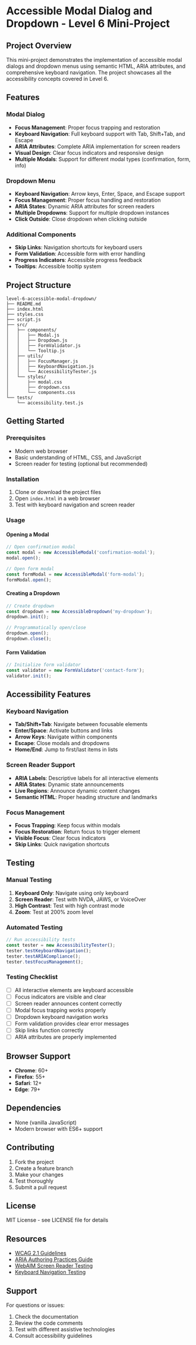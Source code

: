 # Accessible Modal Dialog and Dropdown - Level 6 Mini-Project

## Project Overview

This mini-project demonstrates the implementation of accessible modal dialogs and dropdown menus using semantic HTML, ARIA attributes, and comprehensive keyboard navigation. The project showcases all the accessibility concepts covered in Level 6.

## Features

### Modal Dialog
- **Focus Management**: Proper focus trapping and restoration
- **Keyboard Navigation**: Full keyboard support with Tab, Shift+Tab, and Escape
- **ARIA Attributes**: Complete ARIA implementation for screen readers
- **Visual Design**: Clear focus indicators and responsive design
- **Multiple Modals**: Support for different modal types (confirmation, form, info)

### Dropdown Menu
- **Keyboard Navigation**: Arrow keys, Enter, Space, and Escape support
- **Focus Management**: Proper focus handling and restoration
- **ARIA States**: Dynamic ARIA attributes for screen readers
- **Multiple Dropdowns**: Support for multiple dropdown instances
- **Click Outside**: Close dropdown when clicking outside

### Additional Components
- **Skip Links**: Navigation shortcuts for keyboard users
- **Form Validation**: Accessible form with error handling
- **Progress Indicators**: Accessible progress feedback
- **Tooltips**: Accessible tooltip system

## Project Structure

```
level-6-accessible-modal-dropdown/
├── README.md
├── index.html
├── styles.css
├── script.js
├── src/
│   ├── components/
│   │   ├── Modal.js
│   │   ├── Dropdown.js
│   │   ├── FormValidator.js
│   │   └── Tooltip.js
│   ├── utils/
│   │   ├── FocusManager.js
│   │   ├── KeyboardNavigation.js
│   │   └── AccessibilityTester.js
│   └── styles/
│       ├── modal.css
│       ├── dropdown.css
│       └── components.css
└── tests/
    └── accessibility.test.js
```

## Getting Started

### Prerequisites
- Modern web browser
- Basic understanding of HTML, CSS, and JavaScript
- Screen reader for testing (optional but recommended)

### Installation
1. Clone or download the project files
2. Open `index.html` in a web browser
3. Test with keyboard navigation and screen reader

### Usage

#### Opening a Modal
```javascript
// Open confirmation modal
const modal = new AccessibleModal('confirmation-modal');
modal.open();

// Open form modal
const formModal = new AccessibleModal('form-modal');
formModal.open();
```

#### Creating a Dropdown
```javascript
// Create dropdown
const dropdown = new AccessibleDropdown('my-dropdown');
dropdown.init();

// Programmatically open/close
dropdown.open();
dropdown.close();
```

#### Form Validation
```javascript
// Initialize form validator
const validator = new FormValidator('contact-form');
validator.init();
```

## Accessibility Features

### Keyboard Navigation
- **Tab/Shift+Tab**: Navigate between focusable elements
- **Enter/Space**: Activate buttons and links
- **Arrow Keys**: Navigate within components
- **Escape**: Close modals and dropdowns
- **Home/End**: Jump to first/last items in lists

### Screen Reader Support
- **ARIA Labels**: Descriptive labels for all interactive elements
- **ARIA States**: Dynamic state announcements
- **Live Regions**: Announce dynamic content changes
- **Semantic HTML**: Proper heading structure and landmarks

### Focus Management
- **Focus Trapping**: Keep focus within modals
- **Focus Restoration**: Return focus to trigger element
- **Visible Focus**: Clear focus indicators
- **Skip Links**: Quick navigation shortcuts

## Testing

### Manual Testing
1. **Keyboard Only**: Navigate using only keyboard
2. **Screen Reader**: Test with NVDA, JAWS, or VoiceOver
3. **High Contrast**: Test with high contrast mode
4. **Zoom**: Test at 200% zoom level

### Automated Testing
```javascript
// Run accessibility tests
const tester = new AccessibilityTester();
tester.testKeyboardNavigation();
tester.testARIACompliance();
tester.testFocusManagement();
```

### Testing Checklist
- [ ] All interactive elements are keyboard accessible
- [ ] Focus indicators are visible and clear
- [ ] Screen reader announces content correctly
- [ ] Modal focus trapping works properly
- [ ] Dropdown keyboard navigation works
- [ ] Form validation provides clear error messages
- [ ] Skip links function correctly
- [ ] ARIA attributes are properly implemented

## Browser Support

- **Chrome**: 60+
- **Firefox**: 55+
- **Safari**: 12+
- **Edge**: 79+

## Dependencies

- None (vanilla JavaScript)
- Modern browser with ES6+ support

## Contributing

1. Fork the project
2. Create a feature branch
3. Make your changes
4. Test thoroughly
5. Submit a pull request

## License

MIT License - see LICENSE file for details

## Resources

- [WCAG 2.1 Guidelines](https://www.w3.org/WAI/WCAG21/quickref/)
- [ARIA Authoring Practices Guide](https://www.w3.org/WAI/ARIA/apg/)
- [WebAIM Screen Reader Testing](https://webaim.org/articles/screenreader_testing/)
- [Keyboard Navigation Testing](https://webaim.org/techniques/keyboard/)

## Support

For questions or issues:
1. Check the documentation
2. Review the code comments
3. Test with different assistive technologies
4. Consult accessibility guidelines

